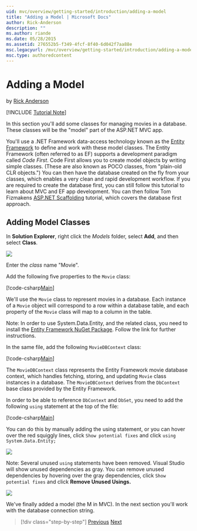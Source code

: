 ```yaml
---
uid: mvc/overview/getting-started/introduction/adding-a-model
title: "Adding a Model | Microsoft Docs"
author: Rick-Anderson
description: ""
ms.author: riande
ms.date: 05/28/2015
ms.assetid: 276552b5-f349-4fcf-8f40-6d042f7aa88e
msc.legacyurl: /mvc/overview/getting-started/introduction/adding-a-model
msc.type: authoredcontent
---
```

# Adding a Model

by [Rick Anderson]((https://twitter.com/RickAndMSFT))

[!INCLUDE [Tutorial Note](sample/code-location.md)]

In this section you'll add some classes for managing movies in a database. These classes will be the &quot;model&quot; part of the ASP.NET MVC app.

You'll use a .NET Framework data-access technology known as the [Entity Framework](https://docs.microsoft.com/ef/) to define and work with these model classes. The Entity Framework (often referred to as EF) supports a development paradigm called *Code First*. Code First allows you to create model objects by writing simple classes. (These are also known as POCO classes, from &quot;plain-old CLR objects.&quot;) You can then have the database created on the fly from your classes, which enables a very clean and rapid development workflow. If you are required to create the database first, you can still follow this tutorial to learn about MVC and EF app development. You can then follow Tom Fizmakens [ASP.NET Scaffolding](xref:visual-studio/overview/2013/aspnet-scaffolding-overview) tutorial, which covers the database first approach.

## Adding Model Classes

In **Solution Explorer**, right click the *Models* folder, select **Add**, and then select **Class**.

![](adding-a-model/_static/image1.png)

Enter the *class* name &quot;Movie&quot;.

Add the following five properties to the `Movie` class:

[!code-csharp[Main](adding-a-model/samples/sample1.cs)]

We'll use the `Movie` class to represent movies in a database. Each instance of a `Movie` object will correspond to a row within a database table, and each property of the `Movie` class will map to a column in the table.

Note: In order to use System.Data.Entity, and the related class, you need to install the [Entity Framework NuGet Package](https://www.nuget.org/packages/EntityFramework/). Follow the link for further instructions.

In the same file, add the following `MovieDBContext` class:

[!code-csharp[Main](adding-a-model/samples/sample2.cs?highlight=2,15-18)]

The `MovieDBContext` class represents the Entity Framework movie database context, which handles fetching, storing, and updating `Movie` class instances in a database. The `MovieDBContext` derives from the `DbContext` base class provided by the Entity Framework.

In order to be able to reference `DbContext` and `DbSet`, you need to add the following `using` statement at the top of the file:

[!code-csharp[Main](adding-a-model/samples/sample3.cs)]

You can do this by manually adding the using statement, or you can hover over the red squiggly lines, click `Show potential fixes` and click `using System.Data.Entity;`

![](adding-a-model/_static/image2.png)

Note: Several unused `using` statements have been removed. Visual Studio will show unused dependencies as gray. You can remove unused dependencies by hovering over the gray dependencies, click `Show potential fixes` and click **Remove Unused Usings.**

![](adding-a-model/_static/image3.png)

We've finally added a model (the M in MVC). In the next section you'll work with the database connection string.

> [!div class="step-by-step"]
> [Previous](adding-a-view.md)
> [Next](creating-a-connection-string.md)
